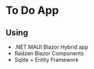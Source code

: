 # To Do App

## Using
* .NET MAUI Blazor Hybrid app
* Radzen Blazor Components
* Sqlite + Entity Framework
